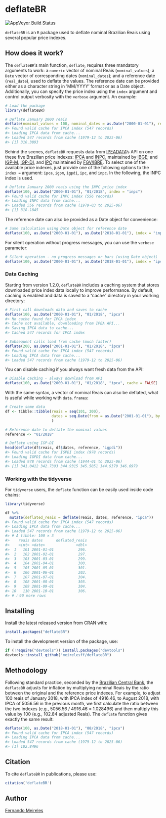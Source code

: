 <!-- README.md is generated from README.Rmd. Please edit that file -->

# deflateBR

[![AppVeyor Build
Status](https://ci.appveyor.com/api/projects/status/github/meirelesff/deflateBR?branch=master&svg=true)](https://ci.appveyor.com/project/meirelesff/deflateBR)

`deflateBR` is an `R` package used to deflate nominal Brazilian Reais
using several popular price indexes.

## How does it work?

The `deflateBR`‘s main function, `deflate`, requires three mandatory
arguments to work: a `numeric` vector of nominal Reais
(`nominal_values`); a `Date` vector of corresponding dates
(`nominal_dates`); and a reference date (`real_date`), used to deflate
the values. The reference date can be provided either as a character
string in ’MM/YYYY’ format or as a Date object. Additionally, you can
specify the price index using the `index` argument and control output
verbosity with the `verbose` argument. An example:

``` r
# Load the package
library(deflateBR)

# Deflate January 2000 reais
deflate(nominal_values = 100, nominal_dates = as.Date("2000-01-01"), real_date = "01/2018")
#> Found valid cache for IPCA index (547 records)
#> Loading IPCA data from cache...
#> Loaded 547 records from cache (1979-12 to 2025-06)
#> [1] 310.3893
```

Behind the scenes, `deflateBR` requests data from
[IPEADATA](http://www.ipeadata.gov.br/)’s API on one these five
Brazilian price indexes:
[IPCA](https://ww2.ibge.gov.br/english/estatistica/indicadores/precos/inpc_ipca/defaultinpc.shtm)
and
[INPC](https://ww2.ibge.gov.br/english/estatistica/indicadores/precos/inpc_ipca/defaultinpc.shtm),
maintained by [IBGE](https://ww2.ibge.gov.br/home/); and
[IGP-M](http://portalibre.fgv.br/main.jsp?lumChannelId=402880811D8E34B9011D92B6160B0D7D),
[IGP-DI](http://portalibre.fgv.br/main.jsp?lumChannelId=402880811D8E34B9011D92B6160B0D7D),
and
[IPC](http://portalibre.fgv.br/main.jsp?lumChannelId=402880811D8E34B9011D92B7350710C7)
maintained by
[FGV/IBRE](http://portalibre.fgv.br/main.jsp?lumChannelId=402880811D8E2C4C011D8E33F5700158).
To select one of the available price indexes, just provide one of the
following options to the `index =` argument: `ipca`, `igpm`, `igpdi`,
`ipc`, and `inpc`. In the following, the INPC index is used.

``` r
# Deflate January 2000 reais using the INPC price index
deflate(100, as.Date("2000-01-01"), "01/2018", index = "inpc")
#> Found valid cache for INPC index (556 records)
#> Loading INPC data from cache...
#> Loaded 556 records from cache (1979-03 to 2025-06)
#> [1] 318.1845
```

The reference date can also be provided as a Date object for
convenience:

``` r
# Same calculation using Date object for reference date
deflate(100, as.Date("2000-01-01"), as.Date("2018-01-01"), index = "inpc")
```

For silent operation without progress messages, you can use the
`verbose` parameter:

``` r
# Silent operation - no progress messages or bars (using Date object)
deflate(100, as.Date("2000-01-01"), as.Date("2018-01-01"), index = "ipca", verbose = FALSE)
```

### Data Caching

Starting from version 1.2.0, `deflateBR` includes a caching system that
stores downloaded price index data locally to improve performance. By
default, caching is enabled and data is saved to a “cache” directory in
your working directory:

``` r
# First call downloads data and saves to cache
deflate(100, as.Date("2000-01-01"), "01/2018", "ipca")
#> No cache found for IPCA index
#> Cache not available, downloading from IPEA API...
#> Saving IPCA data to cache...
#> Cached 547 records for IPCA index

# Subsequent calls load from cache (much faster)
deflate(200, as.Date("2001-01-01"), "01/2018", "ipca")
#> Found valid cache for IPCA index (547 records)
#> Loading IPCA data from cache...
#> Loaded 547 records from cache (1979-12 to 2025-06)
```

You can disable caching if you always want fresh data from the API:

``` r
# Disable caching - always download from API
deflate(100, as.Date("2000-01-01"), "01/2018", "ipca", cache = FALSE)
```

With the same syntax, a vector of nominal Reais can also be deflated,
what is useful while working with `data.frames`:

``` r
# Create some data
df <- tibble::tibble(reais = seq(101, 200),
                     dates = seq.Date(from = as.Date("2001-01-01"), by = "month", length.out = 100)
                     )

# Reference date to deflate the nominal values
reference <- "01/2018"

# Deflate using IGP-DI
head(deflate(df$reais, df$dates, reference, "igpdi"))
#> Found valid cache for IGPDI index (978 records)
#> Loading IGPDI data from cache...
#> Loaded 978 records from cache (1944-01 to 2025-06)
#> [1] 341.0412 342.7393 344.9315 345.5051 344.9379 346.6979
```

### Working with the tidyverse

For `tidyverse` users, the `deflate` function can be easily used inside
code chains:

``` r
library(tidyverse)

df %>%
  mutate(deflated_reais = deflate(reais, dates, reference, "ipca"))
#> Found valid cache for IPCA index (547 records)
#> Loading IPCA data from cache...
#> Loaded 547 records from cache (1979-12 to 2025-06)
#> # A tibble: 100 × 3
#>    reais dates      deflated_reais
#>    <int> <date>              <dbl>
#>  1   101 2001-01-01           296.
#>  2   102 2001-02-01           297.
#>  3   103 2001-03-01           299.
#>  4   104 2001-04-01           300.
#>  5   105 2001-05-01           301.
#>  6   106 2001-06-01           303.
#>  7   107 2001-07-01           304.
#>  8   108 2001-08-01           303.
#>  9   109 2001-09-01           304.
#> 10   110 2001-10-01           306.
#> # ℹ 90 more rows
```

## Installing

Install the latest released version from CRAN with:

``` r
install.packages("deflateBR")
```

To install the development version of the package, use:

``` r
if (!require("devtools")) install.packages("devtools")
devtools::install_github("meirelesff/deflateBR")
```

## Methodology

Following standard practice, seconded by the [Brazilian Central
Bank](https://www3.bcb.gov.br/CALCIDADAO/publico/metodologiaCorrigirIndice.do?method=metodologiaCorrigirIndice),
the `deflateBR` adjusts for inflation by multiplying nominal Reais by
the ratio between the original and the reference price indexes. For
example, to adjust 100 reais of January 2018, with IPCA index of
4916.46, to August 2018, with IPCA of 5056.56 in the previous month, we
first calculate the ratio between the two indexes (e.g., 5056.56 /
4916.46 = 1.028496) and then multiply this value by 100 (e.g., 102.84
adjusted Reais). The `deflate` function gives exactly the same result:

``` r
deflate(100, as.Date("2018-01-01"), "08/2018", "ipca")
#> Found valid cache for IPCA index (547 records)
#> Loading IPCA data from cache...
#> Loaded 547 records from cache (1979-12 to 2025-06)
#> [1] 102.8496
```

## Citation

To cite `deflateBR` in publications, please use:

``` r
citation('deflateBR')
```

## Author

[Fernando Meireles](http://fmeireles.com)
